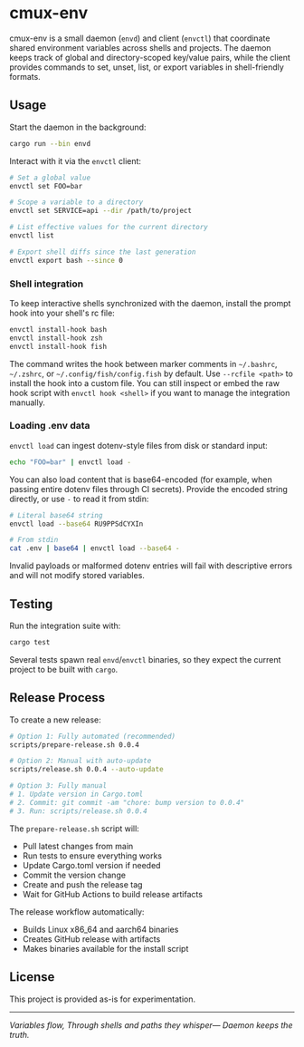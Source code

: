 # cmux-env

cmux-env is a small daemon (`envd`) and client (`envctl`) that coordinate shared environment variables across shells and projects. The daemon keeps track of global and directory-scoped key/value pairs, while the client provides commands to set, unset, list, or export variables in shell-friendly formats.

## Usage

Start the daemon in the background:

```sh
cargo run --bin envd
```

Interact with it via the `envctl` client:

```sh
# Set a global value
envctl set FOO=bar

# Scope a variable to a directory
envctl set SERVICE=api --dir /path/to/project

# List effective values for the current directory
envctl list

# Export shell diffs since the last generation
envctl export bash --since 0
```

### Shell integration

To keep interactive shells synchronized with the daemon, install the
prompt hook into your shell's rc file:

```sh
envctl install-hook bash
envctl install-hook zsh
envctl install-hook fish
```

The command writes the hook between marker comments in `~/.bashrc`,
`~/.zshrc`, or `~/.config/fish/config.fish` by default. Use
`--rcfile <path>` to install the hook into a custom file. You can still
inspect or embed the raw hook script with `envctl hook <shell>` if you want
to manage the integration manually.

### Loading .env data

`envctl load` can ingest dotenv-style files from disk or standard input:

```sh
echo "FOO=bar" | envctl load -
```

You can also load content that is base64-encoded (for example, when passing entire dotenv files through CI secrets). Provide the encoded string directly, or use `-` to read it from stdin:

```sh
# Literal base64 string
envctl load --base64 RU9PPSdCYXIn

# From stdin
cat .env | base64 | envctl load --base64 -
```

Invalid payloads or malformed dotenv entries will fail with descriptive errors and will not modify stored variables.

## Testing

Run the integration suite with:

```sh
cargo test
```

Several tests spawn real `envd`/`envctl` binaries, so they expect the current project to be built with `cargo`.

## Release Process

To create a new release:

```sh
# Option 1: Fully automated (recommended)
scripts/prepare-release.sh 0.0.4

# Option 2: Manual with auto-update
scripts/release.sh 0.0.4 --auto-update

# Option 3: Fully manual
# 1. Update version in Cargo.toml
# 2. Commit: git commit -am "chore: bump version to 0.0.4"
# 3. Run: scripts/release.sh 0.0.4
```

The `prepare-release.sh` script will:
- Pull latest changes from main
- Run tests to ensure everything works
- Update Cargo.toml version if needed
- Commit the version change
- Create and push the release tag
- Wait for GitHub Actions to build release artifacts

The release workflow automatically:
- Builds Linux x86_64 and aarch64 binaries
- Creates GitHub release with artifacts
- Makes binaries available for the install script

## License

This project is provided as-is for experimentation.

---

*Variables flow,*
*Through shells and paths they whisper—*
*Daemon keeps the truth.*
